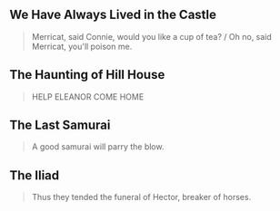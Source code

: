 ## We Have Always Lived in the Castle

> Merricat, said Connie, would you like a cup of tea? / Oh no, said Merricat, you'll poison me.

## The Haunting of Hill House

> HELP ELEANOR COME HOME

## The Last Samurai

> A good samurai will parry the blow.

## The Iliad

> Thus they tended the funeral of Hector, breaker of horses.
